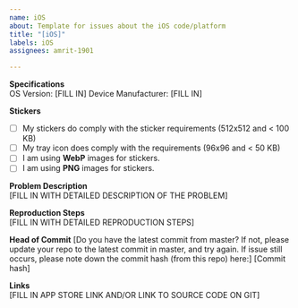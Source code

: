 ```yaml
---
name: iOS
about: Template for issues about the iOS code/platform
title: "[iOS]"
labels: iOS
assignees: amrit-1901

---
```


<!-- 
Only use the GitHub Issues section if you discovered issues with the code itself. Do not mistake the Issues page as a help desk. You can ask for help at [Stack Overflow](https://stackoverflow.com/). 
-->

**Specifications**  
OS Version: [FILL IN]
Device Manufacturer: [FILL IN]

**Stickers**
- [ ] My stickers do comply with the sticker requirements (512x512 and < 100 KB)
- [ ] My tray icon does comply with the requirements (96x96 and < 50 KB)
- [ ] I am using **WebP** images for stickers.
- [ ] I am using **PNG** images for stickers.

**Problem Description**  
[FILL IN WITH DETAILED DESCRIPTION OF THE PROBLEM]

**Reproduction Steps**  
[FILL IN WITH DETAILED REPRODUCTION STEPS]

**Head of Commit**
[Do you have the latest commit from master? If not, please update your repo to the latest commit in master, and try again. If issue still occurs, please note down the commit hash (from this repo) here:]
[Commit hash]

**Links**  
[FILL IN APP STORE LINK AND/OR LINK TO SOURCE CODE ON GIT]
